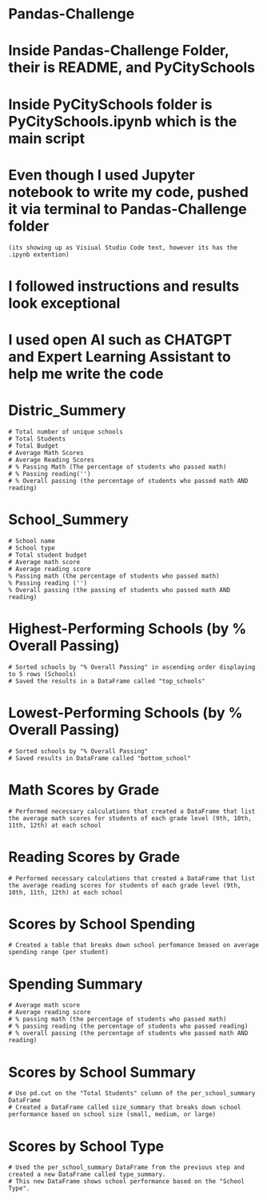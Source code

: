 # Pandas-Challenge

# Inside Pandas-Challenge Folder, their is README, and PyCitySchools
# Inside PyCitySchools folder is PyCitySchools.ipynb which is the main script
# Even though I used Jupyter notebook to write my code, pushed it via terminal to Pandas-Challenge folder
    (its showing up as Visiual Studio Code text, however its has the .ipynb extention)
# I followed instructions and results look exceptional
# I used open AI such as CHATGPT and Expert Learning Assistant to help me write the code

# Distric_Summery
    # Total number of unique schools
    # Total Students
    # Total Budget
    # Average Math Scores
    # Average Reading Scores
    # % Passing Math (The percentage of students who passed math)
    # % Passing reading('')
    # % Overall passing (the percentage of students who passed math AND reading)
# School_Summery
    # School name
    # School type
    # Total student budget
    # Average math score
    # Average reading score
    % Passing math (the percentage of students who passed math)
    % Passing reading ('')
    % Overall passing (the passing of students who passed math AND reading)
# Highest-Performing Schools (by % Overall Passing)
    # Sorted schools by "% Overall Passing" in ascending order displaying to 5 rows (Schools)
    # Saved the results in a DataFrame called "top_schools"
# Lowest-Performing Schools (by % Overall Passing)
    # Sorted schools by "% Overall Passing"
    # Saved results in DataFrame called "bottom_school"
# Math Scores by Grade
    # Performed necessary calculations that created a DataFrame that list the average math scores for students of each grade level (9th, 10th, 11th, 12th) at each school
# Reading Scores by Grade
    # Performed necessary calculations that created a DataFrame that list the average reading scores for students of each grade level (9th, 10th, 11th, 12th) at each school
# Scores by School Spending
    # Created a table that breaks down school perfomance beased on average spending range (per student)
# Spending Summary
    # Average math score
    # Average reading score
    # % passing math (the percentage of students who passed math)
    # % passing reading (the percentage of students who passed reading)
    # % overall passing (the percentage of students who passed math AND reading)
# Scores by School Summary
    # Use pd.cut on the "Total Students" column of the per_school_summary DataFrame
    # Created a DataFrame called size_summary that breaks down school performance based on school size (small, medium, or large)
# Scores by School Type
    # Used the per_school_summary DataFrame from the previous step and created a new DataFrame called type_summary.
    # This new DataFrame shows school performance based on the "School Type".